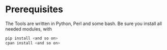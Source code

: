 # Prerequisites
The Tools are written in Python, Perl and some bash.
Be sure you install all needed modules, with
```bash
pip install <and so on>  
cpan install <and so on>  
```